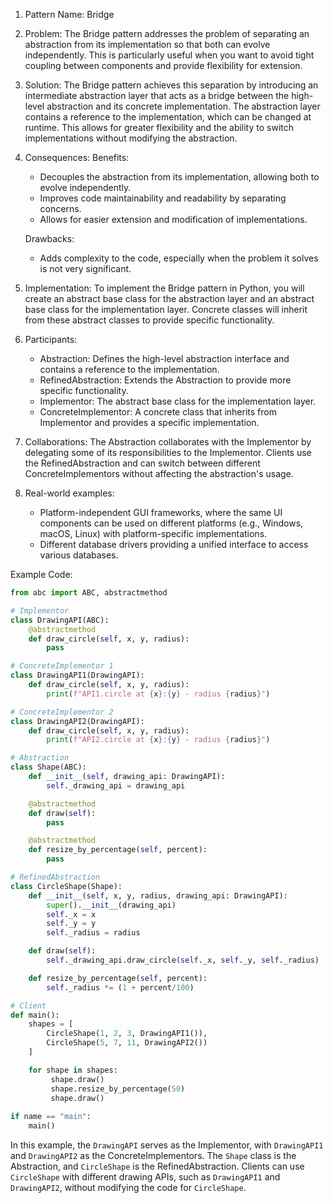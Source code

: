 1. Pattern Name: Bridge

2. Problem:
The Bridge pattern addresses the problem of separating an abstraction from its implementation so that both can evolve independently. This is particularly useful when you want to avoid tight coupling between components and provide flexibility for extension.

3. Solution:
The Bridge pattern achieves this separation by introducing an intermediate abstraction layer that acts as a bridge between the high-level abstraction and its concrete implementation. The abstraction layer contains a reference to the implementation, which can be changed at runtime. This allows for greater flexibility and the ability to switch implementations without modifying the abstraction.

4. Consequences:
   Benefits:
   - Decouples the abstraction from its implementation, allowing both to evolve independently.
   - Improves code maintainability and readability by separating concerns.
   - Allows for easier extension and modification of implementations.

   Drawbacks:
   - Adds complexity to the code, especially when the problem it solves is not very significant.

5. Implementation:
To implement the Bridge pattern in Python, you will create an abstract base class for the abstraction layer and an abstract base class for the implementation layer. Concrete classes will inherit from these abstract classes to provide specific functionality.

6. Participants:
   - Abstraction: Defines the high-level abstraction interface and contains a reference to the implementation.
   - RefinedAbstraction: Extends the Abstraction to provide more specific functionality.
   - Implementor: The abstract base class for the implementation layer.
   - ConcreteImplementor: A concrete class that inherits from Implementor and provides a specific implementation.

7. Collaborations:
The Abstraction collaborates with the Implementor by delegating some of its responsibilities to the Implementor. Clients use the RefinedAbstraction and can switch between different ConcreteImplementors without affecting the abstraction's usage.

8. Real-world examples:
   - Platform-independent GUI frameworks, where the same UI components can be used on different platforms (e.g., Windows, macOS, Linux) with platform-specific implementations.
   - Different database drivers providing a unified interface to access various databases.

Example Code:

```python
from abc import ABC, abstractmethod

# Implementor
class DrawingAPI(ABC):
    @abstractmethod
    def draw_circle(self, x, y, radius):
        pass

# ConcreteImplementor 1
class DrawingAPI1(DrawingAPI):
    def draw_circle(self, x, y, radius):
        print(f"API1.circle at {x}:{y} - radius {radius}")

# ConcreteImplementor 2
class DrawingAPI2(DrawingAPI):
    def draw_circle(self, x, y, radius):
        print(f"API2.circle at {x}:{y} - radius {radius}")

# Abstraction
class Shape(ABC):
    def __init__(self, drawing_api: DrawingAPI):
        self._drawing_api = drawing_api

    @abstractmethod
    def draw(self):
        pass

    @abstractmethod
    def resize_by_percentage(self, percent):
        pass

# RefinedAbstraction
class CircleShape(Shape):
    def __init__(self, x, y, radius, drawing_api: DrawingAPI):
        super().__init__(drawing_api)
        self._x = x
        self._y = y
        self._radius = radius

    def draw(self):
        self._drawing_api.draw_circle(self._x, self._y, self._radius)

    def resize_by_percentage(self, percent):
        self._radius *= (1 + percent/100)

# Client
def main():
    shapes = [
        CircleShape(1, 2, 3, DrawingAPI1()),
        CircleShape(5, 7, 11, DrawingAPI2())
    ]

    for shape in shapes:
         shape.draw()
         shape.resize_by_percentage(50)
         shape.draw()
    
if name == "main":
    main()

```


In this example, the `DrawingAPI` serves as the Implementor, with `DrawingAPI1` and `DrawingAPI2` as the ConcreteImplementors. The `Shape` class is the Abstraction, and `CircleShape` is the RefinedAbstraction. Clients can use `CircleShape` with different drawing APIs, such as `DrawingAPI1` and `DrawingAPI2`, without modifying the code for `CircleShape`.
